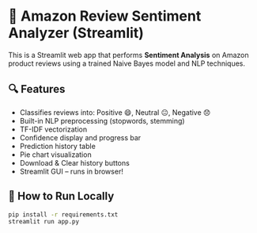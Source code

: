 # 🛒 Amazon Review Sentiment Analyzer (Streamlit)

This is a Streamlit web app that performs **Sentiment Analysis** on Amazon product reviews using a trained Naive Bayes model and NLP techniques.

## 🔍 Features

- Classifies reviews into: Positive 😄, Neutral 😐, Negative 😞
- Built-in NLP preprocessing (stopwords, stemming)
- TF-IDF vectorization
- Confidence display and progress bar
- Prediction history table
- Pie chart visualization
- Download & Clear history buttons
- Streamlit GUI – runs in browser!

## 🚀 How to Run Locally

```bash
pip install -r requirements.txt
streamlit run app.py
```
